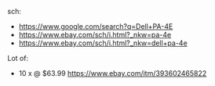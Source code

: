 sch:
- https://www.google.com/search?q=Dell+PA-4E
- https://www.ebay.com/sch/i.html?_nkw=pa-4e
- https://www.ebay.com/sch/i.html?_nkw=dell+pa-4e

Lot of:
- 10 x @ $63.99 https://www.ebay.com/itm/393602465822
